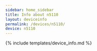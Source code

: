 ```yaml
---
sidebar: home_sidebar
title: Info about n5110
layout: deviceinfo
permalink: /devices/n5110/
device: n5110
---
```

{% include templates/device_info.md %}
